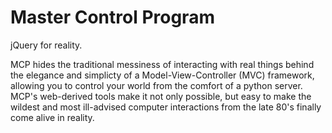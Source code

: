 Master Control Program
===

jQuery for reality.

MCP hides the traditional messiness of interacting with real things behind the elegance and
simplicty of a Model-View-Controller (MVC) framework, allowing you to control your world from the
comfort of a python server. MCP's web-derived tools make it not only possible, but easy to make
the wildest and most ill-advised computer interactions from the late 80's finally come alive in
reality.

